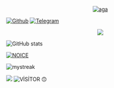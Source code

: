 <p align="center">
  <a href="https://github.com/rzayevaga"><img src="http://readme-typing-svg.herokuapp.com?color=00FF00&center=true&vCenter=true&multiline=false&lines=Salam+Xoş+Gəldin+☺️+;.Mən+AĞA+Sizin+Fast+Developeriniz..." alt="aga">
</p>           
         

[![Github](https://img.shields.io/badge/-Github-181717?style=for-the-badge&logo=Github&logoColor=white)](https://github.com/rzayevaga)
[![Telegram](https://img.shields.io/badge/Telegram-2CA5E0?style=for-the-badge&logo=telegram&logoColor=white)](https://telegram.me/rzayevaga)

<p align="center">
<img src="https://github-stats-alpha.vercel.app/api/?username=rzayevaga&cc=000&tc=00ff00&ic=fff000&bc=fff" align="center">
</p>
 
![ GitHub stats](https://github-readme-stats.vercel.app/api?username=rzayevaga&show_icons=true&theme=radical)

[![NOICE](https://github-readme-stats.vercel.app/api/top-langs/?username=rzayevaga&layout=compact&theme=midnight-purple&hide=Css)](https://github.com/rzayevaga)

<img src="https://github-readme-streak-stats.herokuapp.com/?user=rzayevaga&theme=chartreuse-dark" alt="mystreak"/>

![](https://visitor-badge.laobi.icu/badge?page_id=rzayevaga)
![VİSİTOR 🙃](https://profile-counter.glitch.me/{rzayevaga}/count.svg)
